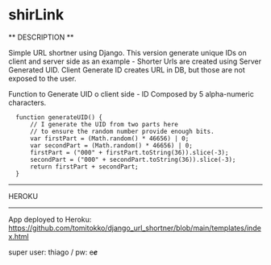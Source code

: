 # shirLink

**
DESCRIPTION
**

Simple URL shortner using Django. This version generate unique IDs on client and server side as an example - Shorter Urls are created using Server Generated UID. Client Generate ID creates URL in DB, but those are not exposed to the user.

Function to Generate UID o client side - ID Composed by 5 alpha-numeric characters.

      function generateUID() {
          // I generate the UID from two parts here 
          // to ensure the random number provide enough bits.
          var firstPart = (Math.random() * 46656) | 0;
          var secondPart = (Math.random() * 46656) | 0;
          firstPart = ("000" + firstPart.toString(36)).slice(-3);
          secondPart = ("000" + secondPart.toString(36)).slice(-3);
          return firstPart + secondPart;
      }

***
HEROKU
***

App deployed to Heroku: https://github.com/tomitokko/django_url_shortner/blob/main/templates/index.html

super user: thiago / pw: e***e***

